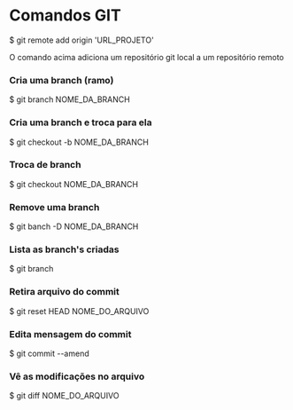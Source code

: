 # Comandos GIT

$ git remote add origin 'URL_PROJETO'   

O comando acima adiciona um repositório git local a um repositório remoto

### Cria uma branch (ramo)   
$ git branch NOME_DA_BRANCH   

### Cria uma branch e troca para ela   
$ git checkout -b NOME_DA_BRANCH   

### Troca de branch   
$ git checkout NOME_DA_BRANCH   

### Remove uma branch   
$ git banch -D NOME_DA_BRANCH   

### Lista as branch's criadas   
$ git branch   

### Retira arquivo do commit   
$ git reset HEAD NOME_DO_ARQUIVO   

### Edita mensagem do commit
$ git commit --amend

### Vê as modificações no arquivo
$ git diff NOME_DO_ARQUIVO